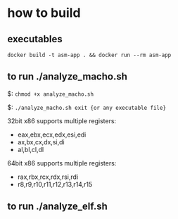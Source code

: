 # how to build

## executables
```docker build -t asm-app . && docker run --rm asm-app```

## to run ./analyze_macho.sh 

$: ```chmod +x analyze_macho.sh```

$: ```./analyze_macho.sh exit {or any executable file} ```

32bit x86 supports multiple registers:
- eax,ebx,ecx,edx,esi,edi
- ax,bx,cx,dx,si,di
- al,bl,cl,dl


64bit x86 supports multiple registers:
- rax,rbx,rcx,rdx,rsi,rdi
- r8,r9,r10,r11,r12,r13,r14,r15

## to run ./analyze_elf.sh

